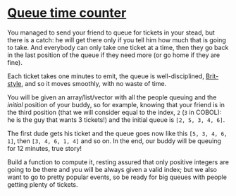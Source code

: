 # [Queue time counter](https://www.codewars.com/kata/queue-time-counter "https://www.codewars.com/kata/5b538734beb8654d6b00016d")

You managed to send your friend to queue for tickets in your stead, but there is a catch: he will get there only if you tell him how much
that is going to take. And everybody can only take one ticket at a time, then they go back in the last position of the queue if they need
more (or go home if they are fine).

Each ticket takes one minutes to emit, the queue is well-disciplined, [Brit-style](https://www.codewars.com/kata/english-beggars), and so it
moves smoothly, with no waste of time.

You will be given an array/list/vector with all the people queuing and the *initial* position of your buddy, so for example, knowing that
your friend is in the third position (that we will consider equal to the index, `2` (`3` in COBOL): he is the guy that wants 3 tickets!) and
the initial queue is `[2, 5, 3, 4, 6]`.

The first dude gets his ticket and the queue goes now like this `[5, 3, 4, 6, 1]`, then `[3, 4, 6, 1, 4]` and so on. In the end, our buddy
will be queuing for 12 minutes, true story!

Build a function to compute it, resting assured that only positive integers are going to be there and you will be always given a valid
index; but we also want to go to pretty popular events, so be ready for big queues with people getting plenty of tickets.
